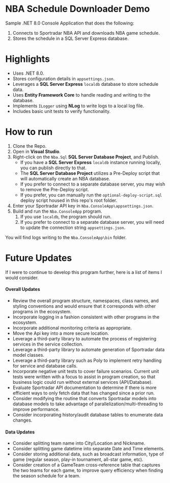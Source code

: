 # NBA Schedule Downloader Demo
Sample .NET 8.0 Console Application that does the following:

1. Connects to Sportradar NBA API and downloads NBA game schedule.
1. Stores the schedule in a SQL Server Express database.

# Highlights
- Uses .NET 8.0.
- Stores configuration details in `appsettings.json`.
- Leverages a <b>SQL Server Express</b> `localdb` database to store schedule data.
- Uses <b>Entity Framework Core</b> to handle reading and writing to the database.
- Implements `ILogger` using <b>NLog</b> to write logs to a local log file.
- Includes basic unit tests to verify functionality.

# How to run
1. Clone the Repo.
1. Open in <b>Visual Studio</b>.
1. Right-click on the `Nba.Sql` <b>SQL Server Database Project</b>, and Publish. 
	- If you have a <b>SQL Server Express</b> `localdb` instance running locally, you can publish directly to that.
	- The <b>SQL Server Database Project</b> utilizes a Pre-Deploy script that will automatically create an NBA database.
	- If you prefer to connect to a separate database server, you may wish to remove the Pre-Deploy script.
	- If you prefer, you can manually run the `optional-deploy-script.sql` deploy script housed in this repo's root folder.
1. Enter your Sportradar API key in `Nba.ConsoleApp\appsettings.json`.
1. Build and run the `Nba.ConsoleApp` program.
	1. If you use `localdb`, the program should run.
	1. If you prefer to connect to a separate database server, you will need to update the connection string `appsettings.json`.

You will find logs writing to the `Nba.ConsoleApp\bin` folder.

# Future Updates
If I were to continue to develop this program further, here is a list of items I would consider.

#### Overall Updates
- Review the overall program structure, namespaces, class names, and styling conventions and would ensure that it corresponds with other programs in the ecosystem.
- Incorporate logging in a fashion consistent with other programs in the ecosystem.
- Incorporate additional monitoring criteria as appropriate.
- Move the Api key into a more secure location.
- Leverage a third-party library to automate the process of registering services in the service collection.
- Leverage a third-party library to automate generation of Sportradar data model classes.
- Leverage a third-party library such as Poly to implement retry handling for service and database calls.
- Incorporate negative unit tests to cover failure scenarios. Current unit tests were written with a focus to assist in program creation, so that business logic could run without external services (API/Database).
- Evaluate Sportradar API documentation to determine if there is more efficient ways to only fetch data that has changed since a prior run.
- Consider modifying the routine that converts Sportradar models into database models to take advantage of parallelization/multi-threading to improve performance. 
- Consider incorporating history/audit database tables to enumerate data changes.

#### Data Updates
- Consider splitting team name into City/Location and Nickname.
- Consider splitting game datetime into separate Date and Time elements. 
- Consider storing additional data, such as broadcast information, type of game (regular season, play-in tournament, all-star game, etc).
- Consider creation of a GameTeam cross-reference table that captures the two teams for each game, to improve query efficiency when finding the season schedule for a team.